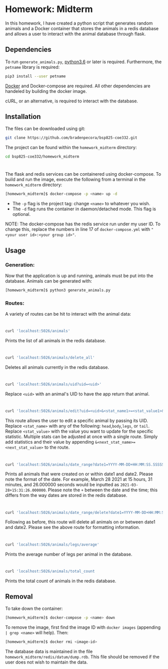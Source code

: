 # Homework: Midterm

In this homework, I have created a python script that generates random animals and a Docker container that stores the animals in a redis database and allows a user to interact with the animal database through flask.

## Dependencies

To run `generate_animals.py`, [python3.6](https://www.python.org/) or later is required. Furthermore, the `petname` library is required:

```bash
pip3 install --user petname
```

[Docker](https://www.docker.com/) and Docker-compose are required. All other dependencies are handeled by building the docker image.

cURL, or an alternative, is required to interact with the database.

## Installation

The files can be downloaded using git:

```bash
git clone https://github.com/bradenpecora/bsp825-coe332.git
```
The project can be found within the `homework_midterm` directory:

```bash
cd bsp825-coe332/homework_midterm
```
#

The flask and redis services can be containered using docker-compose. To build and run the image, execute the following from a terminal in the `homework_midterm` directory:

```bash
[homework_midterm]$ docker-compose -p <name> up -d
```
- The `-p` flag is the project tag: change `<name>` to whatever you wish.
- The `-d` flag runs the container in daemon/detached mode. This flag is optional.

NOTE: The docker-compose has the redis service run under my user ID. To change this, replace the numbers in line 17 of `docker-compose.yml` with `"<your user id>:<your group id>"`.

## Usage

### Generation:

Now that the application is up and running, animals must be put into the database. Animals can be generated with:

```bash
[homework_midterm]$ python3 generate_animals.py
```
### Routes:

A variety of routes can be hit to interact with the animal data:

#

```bash
curl 'localhost:5026/animals'
```
Prints the list of all animals in the redis database.

#

```bash
curl 'localhost:5026/animals/delete_all'
```
Deletes all animals currently in the redis database.

#

```bash
curl 'localhost:5026/animals/uid?uid=<uid>'
```
Replace `<uid>` with an animal's UID to have the app return that animal.

#

```bash
curl 'localhost:5026/animals/edit?uid=<uid>&<stat_name1>=<stat_value1>&<state_name2>=<stat_value2>'
```
This route allows the user to edit a specific animal by passing its UID. Replace `<stat_name>` with any of the following: `head`,`body`,`legs`, or `tail`. Replace `<stat_value>` with the value you want to update for the specific statistic. Multiple stats can be adjusted at once with a single route. Simply add statistics and their value by appending `&<next_stat_name>=<next_stat_value>` to the route.

#

```bash
curl 'localhost:5026/animals/date_range?date1=YYYY-MM-DD+HH:MM:SS.SSSSSS&date2=YYYY-MM-DD+HH:MM:SS.SSSSSS'
```
Prints all animals that were created on or within date1 and date2. Please note the format of the date. For example, March 28 2021 at 15 hours, 31 minutes, and 26.000000 seconds would be inputted as `2021-03-28+15:31:26.000000`. Please note the `+` between the date and the time; this differs from the way dates are stored in the redis database.

#

```bash
curl 'localhost:5026/animals/date_range/delete?date1=YYYY-MM-DD+HH:MM:SS.SSSSSS&date2=YYYY-MM-DD+HH:MM:SS.SSSSSS'
```
Following as before, this route will delete all animals on or between date1 and date2. Please see the above route for formatting information.

#

```bash
curl 'localhost:5026/animals/legs/average'
```
Prints the average number of legs per animal in the database.

#

```bash
curl 'localhost:5026/animals/total_count
```
Prints the total count of animals in the redis database.

## Removal

To take down the container:
```bash
[homework_midterm]$ docker-compose -p <name> down
```

To remove the image, first find the image ID with `docker images` (appending `| grep <name>` will help). Then:
```bash
[homework_midterm]$ docker rmi <image-id>
```

The database data is maintained in the file `homework_midterm/redis/datum/dump.rdb`. This file should be removed if the user does not wish to maintain the data.